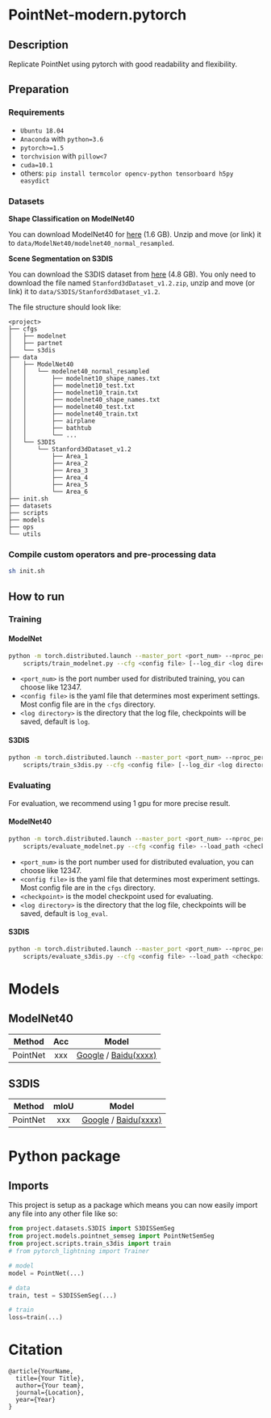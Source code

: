 # PointNet-modern.pytorch


## Description   
Replicate PointNet using pytorch with good readability and flexibility.

## Preparation

### Requirements
- `Ubuntu 18.04`
- `Anaconda` with `python=3.6`
- `pytorch>=1.5`
- `torchvision` with  `pillow<7`
- `cuda=10.1`
- others: `pip install termcolor opencv-python tensorboard h5py easydict`


### Datasets
**Shape Classification on ModelNet40**

You can download ModelNet40 for [here](https://shapenet.cs.stanford.edu/media/modelnet40_normal_resampled.zip) (1.6 GB). Unzip and move (or link) it to `data/ModelNet40/modelnet40_normal_resampled`.

**Scene Segmentation on S3DIS**

You can download the S3DIS dataset from [here](https://goo.gl/forms/4SoGp4KtH1jfRqEj2") (4.8 GB). You only need to download the file named `Stanford3dDataset_v1.2.zip`, unzip and move (or link) it to `data/S3DIS/Stanford3dDataset_v1.2`.

The file structure should look like:
```
<project>
├── cfgs
│   ├── modelnet
│   ├── partnet
│   └── s3dis
├── data
│   ├── ModelNet40
│   │   └── modelnet40_normal_resampled
│   │       ├── modelnet10_shape_names.txt
│   │       ├── modelnet10_test.txt
│   │       ├── modelnet10_train.txt
│   │       ├── modelnet40_shape_names.txt
│   │       ├── modelnet40_test.txt
│   │       ├── modelnet40_train.txt
│   │       ├── airplane
│   │       ├── bathtub
│   │       └── ...
│   └── S3DIS
│       └── Stanford3dDataset_v1.2
│           ├── Area_1
│           ├── Area_2
│           ├── Area_3
│           ├── Area_4
│           ├── Area_5
│           └── Area_6
├── init.sh
├── datasets
├── scripts
├── models
├── ops
└── utils
```

### Compile custom operators and pre-processing data
```bash
sh init.sh
```

## How to run   
### Training

#### ModelNet
```bash
python -m torch.distributed.launch --master_port <port_num> --nproc_per_node <num_of_gpus_to_use> \
    scripts/train_modelnet.py --cfg <config file> [--log_dir <log directory>]
```
- `<port_num>` is the port number used for distributed training, you can choose like 12347.
- `<config file>` is the yaml file that determines most experiment settings. Most config file are in the `cfgs` directory.
- `<log directory>` is the directory that the log file, checkpoints will be saved, default is `log`.

#### S3DIS
```bash
python -m torch.distributed.launch --master_port <port_num> --nproc_per_node <num_of_gpus_to_use> \
    scripts/train_s3dis.py --cfg <config file> [--log_dir <log directory>]
```

### Evaluating
For evaluation, we recommend using 1 gpu for more precise result.
#### ModelNet40
```bash
python -m torch.distributed.launch --master_port <port_num> --nproc_per_node 1 \
    scripts/evaluate_modelnet.py --cfg <config file> --load_path <checkpoint> [--log_dir <log directory>]
 ```
- `<port_num>` is the port number used for distributed evaluation, you can choose like 12347.
- `<config file>` is the yaml file that determines most experiment settings. Most config file are in the `cfgs` directory.
- `<checkpoint>` is the model checkpoint used for evaluating.
- `<log directory>` is the directory that the log file, checkpoints will be saved, default is `log_eval`.

#### S3DIS
```bash
python -m torch.distributed.launch --master_port <port_num> --nproc_per_node 1 \
    scripts/evaluate_s3dis.py --cfg <config file> --load_path <checkpoint> [--log_dir <log directory>]
```

# Models

## ModelNet40
|Method | Acc | Model |
|:---:|:---:|:---:|
|PointNet|xxx| [Google]() / [Baidu(xxxx)]()|

## S3DIS
|Method | mIoU | Model |
|:---:|:---:|:---:|
|PointNet|xxx| [Google]() / [Baidu(xxxx)]()|


# Python package
## Imports

This project is setup as a package which means you can now easily import any file into any other file like so:

```python
from project.datasets.S3DIS import S3DISSemSeg
from project.models.pointnet_semseg import PointNetSemSeg
from project.scripts.train_s3dis import train
# from pytorch_lightning import Trainer

# model
model = PointNet(...)

# data
train, test = S3DISSemSeg(...)

# train
loss=train(...)
```

# Citation   
```
@article{YourName,
  title={Your Title},
  author={Your team},
  journal={Location},
  year={Year}
}
```   
